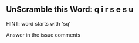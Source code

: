 UnScramble this Word: q i r s e s u
----------

HINT: word starts with 'sq'

Answer in the issue comments
